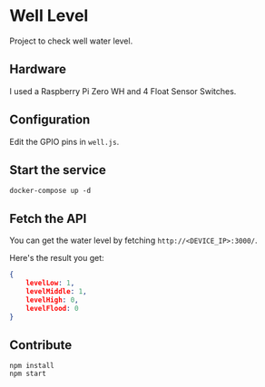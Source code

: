 # Well Level

Project to check well water level.

## Hardware

I used a Raspberry Pi Zero WH and 4 Float Sensor Switches.

## Configuration

Edit the GPIO pins in `well.js`.

## Start the service

`docker-compose up -d`

## Fetch the API

You can get the water level by fetching `http://<DEVICE_IP>:3000/`.

Here's the result you get:

```json
{
    levelLow: 1,
    levelMiddle: 1,
    levelHigh: 0,
    levelFlood: 0
}
```

## Contribute

```
npm install
npm start
```
